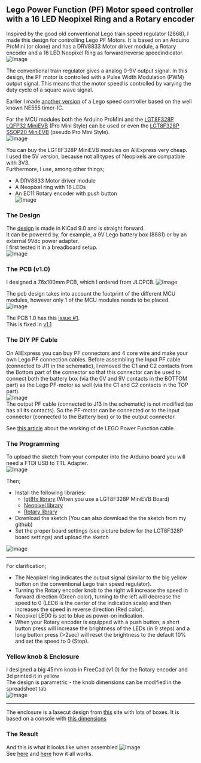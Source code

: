 ## Lego Power Function (PF) Motor speed controller with a 16 LED Neopixel Ring and a Rotary encoder

Inspired by the good old conventional Lego train speed regulator (2868), I made this design for controlling Lego PF Motors. It is based on an Arduino ProMini (or clone) and has a DRV8833 Motor driver module, a Rotary encoder and a 16 LED Neopixel Ring as forward/reverse speedindicator.
![Image](https://github.com/user-attachments/assets/080438ce-71e4-45de-afbd-547af4345155)

The conventional train regulator gives a analog 0-9V output signal. In this design, the PF motor is controlled with a Pulse Width Modulation (PWM) output signal. This means that the motor speed is controlled by varying the duty cycle of a square wave signal.

Earlier I made [another version](https://github.com/rdalen/Lego_PF-Motor-SpeedController) of a Lego speed controller based on the well known NE555 timer-IC. 

For the MCU modules both the Arduino ProMini and the [LGT8F328P LQFP32 MiniEVB](https://wolles-elektronikkiste.de/en/minievb-boards-an-overview) (Pro Mini Style) can be used or even the [LGT8F328P SSOP20 MiniEVB](https://wolles-elektronikkiste.de/en/minievb-boards-an-overview) (pseudo Pro Mini Style).  
![Image](https://github.com/user-attachments/assets/0f129618-70d6-4ebd-975c-3ff58fa520ff)  

You can buy the LGT8F328P MiniEVB modules on AliExpress very cheap.  
I used the 5V version, because not all types of Neopixels are compatible with 3V3.  
Furthermore, I use, among other things;  
- A DRV8833 Motor driver module  
- A Neopixel ring with 16 LEDs  
- An EC11 Rotary encoder with push button  
![Image](https://github.com/user-attachments/assets/06701ed0-27e3-411e-9106-8a072cb2fcc8)

### The Design
The [design](/docs/Lego%20PF%20Motor%20speed%20controller%20with%20Neopixel%20-%20Schematic.pdf) is made in KiCad 9.0 and is straight forward.  
It can be powered by, for example, a 9V Lego battery box (8881) or by an external 9Vdc power adapter.  
I first tested it in a breadboard setup.  
![Image](https://github.com/user-attachments/assets/53ff555d-a833-40cc-8e04-70d34815b413)

### The PCB (v1.0)
I designed a 76x100mm PCB, which I ordered from JLCPCB. 
![Image](https://github.com/user-attachments/assets/d91549f5-1c7f-4ae1-9b96-8a0b97472900)

The pcb design takes into account the footprint of the different MCU modules, however only 1 of the MCU modules needs to be placed.  
![Image](https://github.com/user-attachments/assets/7c215320-499c-41ac-976d-e5720ad172ec)  

The PCB 1.0 has this [issue #1](https://github.com/rdalen/Lego_PF-Motor-SpeedController_Neopixel-version/issues/1).  
This is fixed in [v1.1](https://github.com/rdalen/Lego_PF-Motor-SpeedController_Neopixel-version/blob/main/src/KiCad9.0/Lego%20PF-Motor%20PWM%20Speedcontroller%20-%20Neopixel%20version-v1.1.zip)

### The DIY PF Cable
On AliExpress you can buy PF connectors and 4 core wire and make your own Lego PF connection cables.
Before assembling the Input PF cable (connected to J11 in the schematic), I removed the C1 and C2 contacts from the Bottom part of the connector so that this connector can be used to connect both the battery box (via the 0V and 9V contacts in the BOTTOM part) as the Lego PF-motor as well (via the C1 and C2 contacts in the TOP part).  
![Image](https://github.com/user-attachments/assets/0d40d8c7-a8f0-4172-9ac3-674145432b49)  
The output PF cable (connected to J13 in the schematic) is not modified (so has all its contacts).
So the PF-motor can be connected or to the input connector (connected to the Battery box) or to the output connector.  

See [this article](https://www.philohome.com/pf/pf.htm) about the working of de LEGO Power Function cable.

### The Programming

To upload the sketch from your computer into the Arduino board you will need a FTDI USB to TTL Adapter.  
![Image](https://github.com/user-attachments/assets/b041cc7b-5861-4736-9400-6b8c63063f8f)

Then;  
- Install the following libraries:
  - [lgt8fx library](https://github.com/dbuezas/lgt8fx?tab=readme-ov-file) (When you use a LGT8F328P MiniEVB Board)
  - [Neopixel library](https://github.com/adafruit/Adafruit_NeoPixel)
  - [Rotary library](https://github.com/buxtronix/arduino/tree/master/libraries/Rotary)
- Download the sketch (You can also download the the sketch from my github)
- Set the proper board settings (see picture below for the LGT8F328P board settings) and upload the sketch

![Image](https://github.com/user-attachments/assets/7802f008-d822-4ecf-a5ef-d61be0eacafd)
___
For clarification;
- The Neopixel ring indicates the output signal (similar to the big yellow button on the conventional Lego train speed regulator).  
- Turning the Rotary encoder knob to the right wll increase the speed in forward direction (Green color), turning to the left will decrease the speed to 0 (LED8 is the center of the indication scale) and then increases the speed in reverse direction (Red color).  
- Neopixel LED0 is set to blue as power-on indication. 
- When your Rotary encoder is equipped with a push button; a short button press will increase the brightness of the LEDs (in 9 steps) and a long button press (>2sec) will reset the brightness to the default 10% and set the speed to 0 (Stop).  

### Yellow knob & Enclosure
I designed a big 45mm knob in FreeCad (v1.0) for the Rotary encoder and 3d printed it in yellow  
The design is parametric - the knob dimensions can be modified in the spreadsheet tab  
![Image](https://github.com/user-attachments/assets/5b739373-55db-4e97-83ee-1e48683dd2e2)  
___
The enclosure is a lasecut design from [this](https://boxes.hackerspace-bamberg.de/?language=en) site with lots of boxes. It is based on a console with [this dimensions](https://boxes.hackerspace-bamberg.de/Console2?FingerJoint_style=rectangular&FingerJoint_surroundingspaces=0.5&FingerJoint_bottom_lip=0.0&FingerJoint_edge_width=1.0&FingerJoint_extra_length=0.0&FingerJoint_finger=2.0&FingerJoint_play=0.0&FingerJoint_space=2.0&FingerJoint_width=1.0&Stackable_angle=60&Stackable_bottom_stabilizers=0.0&Stackable_height=2.0&Stackable_holedistance=1.0&Stackable_width=4.0&x=120&y=100&h=70&bottom_edge=s&outside=0&front_height=20&angle=35&removable_backwall=0&removable_backwall=1&removable_panel=0&removable_panel=1&glued_panel=0&glued_panel=1&thickness=3.0&format=svg&tabs=0.0&qr_code=0&debug=0&labels=0&labels=1&reference=100.0&inner_corners=loop&burn=0.1&language=en&render=0)    

### The Result
And this is what it looks like when assembled
![Image](https://github.com/user-attachments/assets/a1ad2bc3-2896-4e92-b623-1acb0c6bc26c)  
See [here](https://youtube.com/shorts/p-FWXSREwLY) and [here](https://youtube.com/shorts/qJE7di6izpw) how it all works.  



